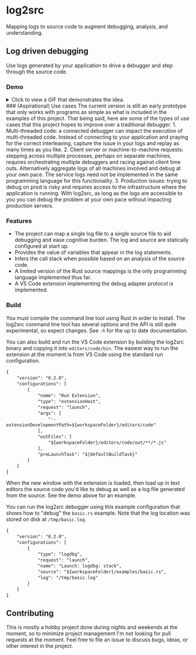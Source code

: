 # log2src

Mapping logs to source code to augment debugging, analysis, and understanding.
## Log driven debugging

Use logs generated by your application to drive a debugger and step through the source code.
### Demo

<details>
  <summary>Click to view a GIF that demonstrates the idea.</summary>
  <p>
    <img src="docs/debugger-demo.gif" />
  </p>
</details>
### (Aspirational) Use cases
The current version is still an early prototype that only works with programs as simple as what is included in the examples of this project. That being said, here are some of the types of use cases that this project hopes to improve over a traditional debugger.
1. Multi-threaded code: a connected debugger can impact the execution of multi-threaded code. Instead of connecting to your application and praying for the correct interleaving,  capture the issue in your  logs and replay as many times as you like.
2. Client server or machine-to-machine requests: stepping across multiple processes, perhaps on separate machines, requires orchestrating multiple debuggers and racing against client time outs. Alternatively aggregate logs of all machines involved and debug at your own pace. The service logs need not be implemented in the same programming language for this functionality.
3. Production issues: trying to debug on prod is risky and requires access to the infrastructure where the application is running. With log2src, as long as the logs are accessible to you you can debug the problem at your own pace without impacting production servers.

### Features
- The project can map a single log file to a single source file to aid debugging and ease cognitive burden. The log and source are statically configured at start up.
- Provides the value of variables that appear in the log statements.
- Infers the call stack when possible based on an analysis of the source code.
- A limited version of the Rust source mappings is the only programming language implemented thus far.
- A VS Code extension implementing the debug adapter protocol is implemented.
### Build
You must compile the command line tool using Rust in order to install. The log2src command line tool has several options and the API is still quite experimental, so expect changes. See `-h` for the up to date documentation.

You can also build and run the VS Code extension by building the log2src binary and copying it into `editors/code/bin`. The easiest way to run the extension at the moment is from VS Code using the standard run configuration.

```
{
	"version": "0.2.0",
	"configurations": [
		{
			"name": "Run Extension",
			"type": "extensionHost",
			"request": "launch",
			"args": [
				"--extensionDevelopmentPath=${workspaceFolder}/editors/code"
			],
			"outFiles": [
				"${workspaceFolder}/editors/code/out/**/*.js"
			],
			"preLaunchTask": "${defaultBuildTask}"
		}
	]
}
```

When the new window with the extension is loaded, then load up in text editors the source code you'd like to debug as well as a log file generated from the source. See the demo above for an example.

You can run the log2src debugger using this example configuration that shows how to "debug" the `basic.rs` example. Note that the log location was stored on disk at `/tmp/basic.log`.
```
{
    "version": "0.2.0",
    "configurations": [
        {
            "type": "logdbg",
            "request": "launch",
            "name": "Launch: logdbg: stack",
            "source": "${workspaceFolder}/examples/basic.rs",
            "log": "/tmp/basic.log"
        }
    ]
}
```

## Contributing
This is mostly a hobby project done during nights and weekends at the moment, so to minimize project management I'm not looking for pull requests at the moment. Feel free to file an issue to discuss bugs, ideas, or other interest in the project.
